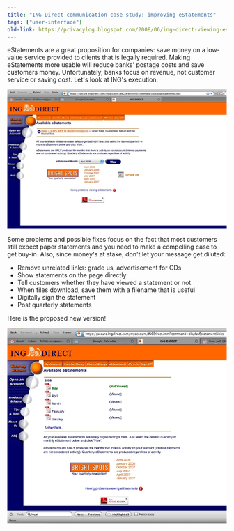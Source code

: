 ```yaml
---
title: "ING Direct communication case study: improving eStatements"
tags: ["user-interface"]
old-link: https://privacylog.blogspot.com/2008/06/ing-direct-viewing-estatements.html
---
```


eStatements are a great proposition for companies: save money on a low-value service provided to clients that is legally required.&nbsp;Making eStatements more usable will reduce banks' postage costs and save customers money. Unfortunately, banks focus on revenue, not customer service or saving cost. Let's look at ING's execution:

![ING Direct eStatement](/assets/images/2008-06-08-ing-direct-viewing-estatements.webp)

Some problems and possible fixes focus on the fact that most customers still expect paper statements and you need to make a compelling case to get buy-in. Also, since money's at stake, don't let your message get diluted:

- Remove unrelated links: grade us, advertisement for CDs
- Show statements on the page directly
- Tell customers whether they have viewed a statement or not
- When files download, save them with a filename that is useful
- Digitally sign the statement
- Post quarterly statements

Here is the proposed new version!

![ING Direct eStatement, fixed](/assets/images/2008-06-08-ing-direct-viewing-estatements-2.webp)
